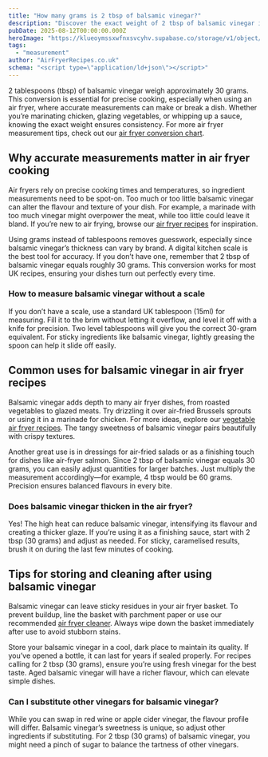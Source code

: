 ```yaml
---
title: "How many grams is 2 tbsp of balsamic vinegar?"
description: "Discover the exact weight of 2 tbsp of balsamic vinegar in grams for perfect air fryer recipes. Convert measurements effortlessly!"
pubDate: 2025-08-12T00:00:00.000Z
heroImage: "https://klueoymssxwfnxsvcyhv.supabase.co/storage/v1/object/public/md/how-many-grams-is-2-tbsp-balsamic-vinegar-ab03ec10.webp"
tags:
  - "measurement"
author: "AirFryerRecipes.co.uk"
schema: "<script type=\"application/ld+json\"></script>"
---
```


<p>2 tablespoons (tbsp) of balsamic vinegar weigh approximately 30 grams. This conversion is essential for precise cooking, especially when using an air fryer, where accurate measurements can make or break a dish. Whether you’re marinating chicken, glazing vegetables, or whipping up a sauce, knowing the exact weight ensures consistency. For more air fryer measurement tips, check out our <a href=https://www.airfryerrecipe.co.uk/air-fryer-conversion-chart>air fryer conversion chart</a>.</p>  

<h2>Why accurate measurements matter in air fryer cooking</h2>  
<p>Air fryers rely on precise cooking times and temperatures, so ingredient measurements need to be spot-on. Too much or too little balsamic vinegar can alter the flavour and texture of your dish. For example, a marinade with too much vinegar might overpower the meat, while too little could leave it bland. If you’re new to air frying, browse our <a href=https://www.airfryerrecipe.co.uk/recipes>air fryer recipes</a> for inspiration.</p>  

<p>Using grams instead of tablespoons removes guesswork, especially since balsamic vinegar’s thickness can vary by brand. A digital kitchen scale is the best tool for accuracy. If you don’t have one, remember that 2 tbsp of balsamic vinegar equals roughly 30 grams. This conversion works for most UK recipes, ensuring your dishes turn out perfectly every time.</p>  

<h3>How to measure balsamic vinegar without a scale</h3>  
<p>If you don’t have a scale, use a standard UK tablespoon (15ml) for measuring. Fill it to the brim without letting it overflow, and level it off with a knife for precision. Two level tablespoons will give you the correct 30-gram equivalent. For sticky ingredients like balsamic vinegar, lightly greasing the spoon can help it slide off easily.</p>  

<h2>Common uses for balsamic vinegar in air fryer recipes</h2>  
<p>Balsamic vinegar adds depth to many air fryer dishes, from roasted vegetables to glazed meats. Try drizzling it over air-fried Brussels sprouts or using it in a marinade for chicken. For more ideas, explore our <a href=https://www.airfryerrecipe.co.uk/recipe-category/vegetables>vegetable air fryer recipes</a>. The tangy sweetness of balsamic vinegar pairs beautifully with crispy textures.</p>  

<p>Another great use is in dressings for air-fried salads or as a finishing touch for dishes like air-fryer salmon. Since 2 tbsp of balsamic vinegar equals 30 grams, you can easily adjust quantities for larger batches. Just multiply the measurement accordingly—for example, 4 tbsp would be 60 grams. Precision ensures balanced flavours in every bite.</p>  

<h3>Does balsamic vinegar thicken in the air fryer?</h3>  
<p>Yes! The high heat can reduce balsamic vinegar, intensifying its flavour and creating a thicker glaze. If you’re using it as a finishing sauce, start with 2 tbsp (30 grams) and adjust as needed. For sticky, caramelised results, brush it on during the last few minutes of cooking.</p>  

<h2>Tips for storing and cleaning after using balsamic vinegar</h2>  
<p>Balsamic vinegar can leave sticky residues in your air fryer basket. To prevent buildup, line the basket with parchment paper or use our recommended <a href=https://www.airfryerrecipe.co.uk/air-fryer-cleaner>air fryer cleaner</a>. Always wipe down the basket immediately after use to avoid stubborn stains.</p>  

<p>Store your balsamic vinegar in a cool, dark place to maintain its quality. If you’ve opened a bottle, it can last for years if sealed properly. For recipes calling for 2 tbsp (30 grams), ensure you’re using fresh vinegar for the best taste. Aged balsamic vinegar will have a richer flavour, which can elevate simple dishes.</p>  

<h3>Can I substitute other vinegars for balsamic vinegar?</h3>  
<p>While you can swap in red wine or apple cider vinegar, the flavour profile will differ. Balsamic vinegar’s sweetness is unique, so adjust other ingredients if substituting. For 2 tbsp (30 grams) of balsamic vinegar, you might need a pinch of sugar to balance the tartness of other vinegars.</p>